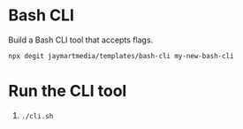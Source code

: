 # Bash CLI

Build a Bash CLI tool that accepts flags.

`npx degit jaymartmedia/templates/bash-cli my-new-bash-cli`

# Run the CLI tool

1. `./cli.sh`